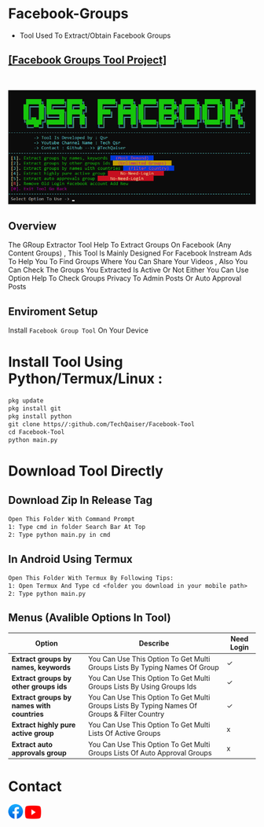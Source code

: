 # Facebook-Groups
* Tool Used To Extract/Obtain Facebook Groups

## [[Facebook Groups Tool Project]](https://github.com/TechQaiser/Facebook-Groups)

<br>
<p align="center">
  <img src='https://raw.githubusercontent.com/TechQaiser/TechQaiser/main/Facebook-Groups/Screenshot%202023-04-17%20025731.png' width=800>
</p>

## Overview
The GRoup Extractor Tool Help To Extract Groups On Facebook (Any Content Groups) , This Tool Is Mainly Designed For Facebook Instream Ads To Help You To Find Groups Where You Can Share Your Videos , Also You Can Check The Groups You Extracted Is Active Or Not Either You Can Use Option Help To Check Groups Privacy To Admin Posts Or Auto Approval Posts  

## Enviroment Setup
Install `Facebook Group Tool` On Your Device

# Install Tool Using Python/Termux/Linux : 
```
pkg update
pkg install git
pkg install python
git clone https//:github.com/TechQaiser/Facebook-Tool
cd Facebook-Tool
python main.py
```

# Download Tool Directly
## Download Zip In Release Tag
``` 
Open This Folder With Command Prompt
1: Type cmd in folder Search Bar At Top
2: Type python main.py in cmd 
```
## In Android Using Termux
``` 
Open This Folder With Termux By Following Tips:
1: Open Termux And Type cd <folder you download in your mobile path>
2: Type python main.py 
```
## Menus (Avalible Options In Tool)
| Option | Describe | Need Login |
| -- | -- | -- |
| **Extract groups by names, keywords** | You Can Use This Option To Get Multi Groups Lists By Typing Names Of Group | ✓ |
| **Extract groups by other groups ids** | You Can Use This Option To Get Multi Groups Lists By Using Groups Ids | ✓ |
| **Extract groups by names with countries** | You Can Use This Option To Get Multi Groups Lists By Typing Names Of Groups & Filter Country | ✓ |
| **Extract highly pure active group** | You Can Use This Option To Get Multi Lists Of Active Groups | x |
| **Extract auto approvals group** | You Can Use This Option To Get Multi Groups Lists Of Auto Approval Groups | x |

# Contact
<a href="https://www.facebook.com/meherdil.khan"><img src="https://raw.githubusercontent.com/walkxcode/dashboard-icons/main/svg/facebook.svg" width="30px" height="30px"></a>
<a href="https://www.youtube.com/channel/UCOaenAmj6A-bPrzT3ynDEbw"><img src="https://raw.githubusercontent.com/walkxcode/dashboard-icons/main/svg/youtube.svg" width="33px" height="27px"></a>
